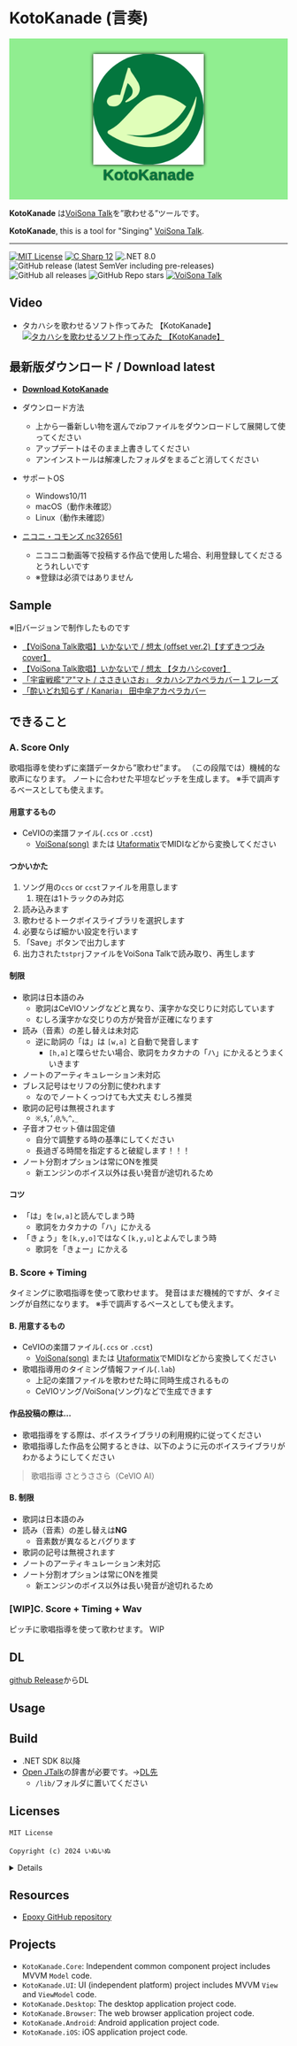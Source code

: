# KotoKanade (言奏)

<p align="center" style="background-color:lightgreen;padding:2em 0px;">
	<img src="KotoKanade.UI/Assets/appicon/kotokanade.svg" alt="logo" width="200" style="filter: drop-shadow(0 0 3px #000);" />
	<br />
	<strong style="font-family:sans-serif;font-size:2em;color:#03763e;text-shadow:0 0 2px #000;">KotoKanade</strong>
</p>

**KotoKanade** は[VoiSona Talk](https://voisona.com/talk/)を”歌わせる”ツールです。

**KotoKanade**, this is a tool for "Singing" [VoiSona Talk](https://voisona.com/talk/).

---

[![MIT License](http://img.shields.io/badge/license-MIT-blue.svg?style=flat)](LICENSE) [![C Sharp 12](https://img.shields.io/badge/C%20Sharp-12-4FC08D.svg?logo=csharp&style=flat)](https://learn.microsoft.com/ja-jp/dotnet/csharp/) ![.NET 8.0](https://img.shields.io/badge/%20.NET-8.0-blue.svg?logo=dotnet&style=flat)
![GitHub release (latest SemVer including pre-releases)](https://img.shields.io/github/v/release/inuinu2022/KotoKanade?include_prereleases&label=%F0%9F%9A%80release) ![GitHub all releases](https://img.shields.io/github/downloads/InuInu2022/KotoKanade/total?color=green&label=%E2%AC%87%20downloads) ![GitHub Repo stars](https://img.shields.io/github/stars/InuInu2022/KotoKanade?label=%E2%98%85&logo=github)
[![VoiSona Talk](https://img.shields.io/badge/VoiSona_Talk-1.1-53abdb.svg?logo=&style=flat)](https://voisona.com/talk/)

## Video

- タカハシを歌わせるソフト作ってみた 【KotoKanade】
[![タカハシを歌わせるソフト作ってみた 【KotoKanade】](http://img.youtube.com/vi/UzbBSFkNrrE/mqdefault.jpg)](https://youtu.be/UzbBSFkNrrE?si=YhKhG1W6iTgN99QX)


## 最新版ダウンロード / Download latest

- **[Download KotoKanade](https://github.com/InuInu2022/KotoKanade/releases/latest)**

- ダウンロード方法
  - 上から一番新しい物を選んでzipファイルをダウンロードして展開して使ってください
  - アップデートはそのまま上書きしてください
  - アンインストールは解凍したフォルダをまるごと消してください

- サポートOS
  - Windows10/11
  - macOS（動作未確認）
  - Linux（動作未確認）

- [ニコニ・コモンズ nc326561](https://commons.nicovideo.jp/works/nc326561)
  - ニコニコ動画等で投稿する作品で使用した場合、利用登録してくださるとうれしいです
  - ※登録は必須ではありません

## Sample

※旧バージョンで制作したものです

- [【VoiSona Talk歌唱】いかないで / 想太 (offset ver.2)【すずきつづみcover】](https://utaloader.net/music/20231229200356536133)
- [【VoiSona Talk歌唱】いかないで / 想太 【タカハシcover】](https://utaloader.net/music/20231229204427612049)
- [「宇宙戦艦"ア"マト / ささきいさお」 タカハシアカペラカバー１フレーズ](https://youtu.be/lnJEOS__mTo)
- [「酔いどれ知らず / Kanaria」 田中傘アカペラカバー](https://youtu.be/LGDpAN4goIs)

## できること

### A. Score Only

歌唱指導を使わずに楽譜データから”歌わせ”ます。
（この段階では）機械的な歌声になります。
ノートに合わせた平坦なピッチを生成します。
※手で調声するベースとしても使えます。

#### 用意するもの

- CeVIOの楽譜ファイル(`.ccs` or `.ccst`)
  - [VoiSona(song)](https://voisona.com/) または [Utaformatix](https://sdercolin.github.io/utaformatix3/)でMIDIなどから変換してください

#### つかいかた

1. ソング用の`ccs` or `ccst`ファイルを用意します
   1. 現在は1トラックのみ対応
2. 読み込みます
3. 歌わせるトークボイスライブラリを選択します
4. 必要ならば細かい設定を行います
5. 「Save」ボタンで出力します
6. 出力された`tstprj`ファイルをVoiSona Talkで読み取り、再生します

#### 制限

- 歌詞は日本語のみ
  - 歌詞はCeVIOソングなどと異なり、漢字かな交じりに対応しています
  - むしろ漢字かな交じりの方が発音が正確になります
- 読み（音素）の差し替えは未対応
  - 逆に助詞の「は」は `[w,a]` と自動で発音します
    - `[h,a]`と喋らせたい場合、歌詞をカタカナの「ハ」にかえるとうまくいきます
- ノートのアーティキュレーション未対応
- ブレス記号はセリフの分割に使われます
  - なのでノートくっつけても大丈夫 むしろ推奨
- 歌詞の記号は無視されます
  - `※`,`$`,`’`,`@`,`%`,`^`,`_`
- 子音オフセット値は固定値
  - 自分で調整する時の基準にしてください
  - 長過ぎる時間を指定すると破綻します！！！
- ノート分割オプションは常にONを推奨
  - 新エンジンのボイス以外は長い発音が途切れるため

#### コツ

- 「は」を`[w,a]`と読んでしまう時
  - 歌詞をカタカナの「ハ」にかえる
- 「きょう」を`[k,y,o]`ではなく`[k,y,u]`とよんでしまう時
  - 歌詞を「きょー」にかえる

### B. Score + Timing

タイミングに歌唱指導を使って歌わせます。
発音はまだ機械的ですが、タイミングが自然になります。
※手で調声するベースとしても使えます。

#### B. 用意するもの

- CeVIOの楽譜ファイル(`.ccs` or `.ccst`)
  - [VoiSona(song)](https://voisona.com/) または [Utaformatix](https://sdercolin.github.io/utaformatix3/)でMIDIなどから変換してください
- 歌唱指導用のタイミング情報ファイル(`.lab`)
  - 上記の楽譜ファイルを歌わせた時に同時生成されるもの
  - CeVIOソング/VoiSona(ソング)などで生成できます

#### 作品投稿の際は…

- 歌唱指導をする際は、ボイスライブラリの利用規約に従ってください
- 歌唱指導した作品を公開するときは、以下のように元のボイスライブラリがわかるようにしてください

> 歌唱指導 さとうささら（CeVIO AI）

#### B. 制限

- 歌詞は日本語のみ
- 読み（音素）の差し替えは**NG**
  - 音素数が異なるとバグります
- 歌詞の記号は無視されます
- ノートのアーティキュレーション未対応
- ノート分割オプションは常にONを推奨
  - 新エンジンのボイス以外は長い発音が途切れるため

### [WIP]C. Score + Timing + Wav

ピッチに歌唱指導を使って歌わせます。
WIP

## DL

[github Release](https://github.com/InuInu2022/KotoKanade/releases/latest)からDL

## Usage

## Build

- .NET SDK 8以降
- [Open JTalk](https://open-jtalk.sourceforge.net/)の辞書が必要です。→[DL先](http://downloads.sourceforge.net/open-jtalk/open_jtalk_dic_utf_8-1.11.tar.gz)
  - `/lib/`フォルダに置いてください

## Licenses

```text
MIT License

Copyright (c) 2024 いぬいぬ
```

<details>

```text
MIT License

Copyright (c) 2024 いぬいぬ

Permission is hereby granted, free of charge, to any person obtaining a copy
of this software and associated documentation files (the "Software"), to deal
in the Software without restriction, including without limitation the rights
to use, copy, modify, merge, publish, distribute, sublicense, and/or sell
copies of the Software, and to permit persons to whom the Software is
furnished to do so, subject to the following conditions:

The above copyright notice and this permission notice shall be included in all
copies or substantial portions of the Software.

THE SOFTWARE IS PROVIDED "AS IS", WITHOUT WARRANTY OF ANY KIND, EXPRESS OR
IMPLIED, INCLUDING BUT NOT LIMITED TO THE WARRANTIES OF MERCHANTABILITY,
FITNESS FOR A PARTICULAR PURPOSE AND NONINFRINGEMENT. IN NO EVENT SHALL THE
AUTHORS OR COPYRIGHT HOLDERS BE LIABLE FOR ANY CLAIM, DAMAGES OR OTHER
LIABILITY, WHETHER IN AN ACTION OF CONTRACT, TORT OR OTHERWISE, ARISING FROM,
OUT OF OR IN CONNECTION WITH THE SOFTWARE OR THE USE OR OTHER DEALINGS IN THE
SOFTWARE.
```

</details>

## Resources

- [Epoxy GitHub repository](https://github.com/kekyo/Epoxy)

## Projects

- `KotoKanade.Core`: Independent common component project includes MVVM `Model` code.
- `KotoKanade.UI`: UI (independent platform) project includes MVVM `View` and `ViewModel` code.
- `KotoKanade.Desktop`: The desktop application project code.
- `KotoKanade.Browser`: The web browser application project code.
- `KotoKanade.Android`: Android application project code.
- `KotoKanade.iOS`: iOS application project code.
